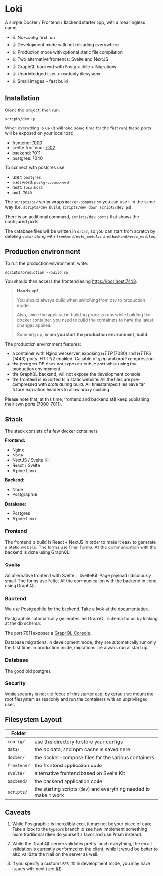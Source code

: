 # Loki

A simple Docker / Frontend / Backend starter app, with a meaningless name.

- 👍 No-config first run
- 👍 Development mode with hot reloading everywhere
- 👍 Production mode with optional static file compilation
- 👍 Two alternative frontends: Svelte and NextJS
- 👍 GraphQL backend with Postgraphile + Migrations
- 👍 Unpriviledged user + readonly filesystem
- 👍 Small images + fast build

## Installation

Clone the project, then run:

```shell
scripts/dev up
```

When everything is up (it will take some time for the first run) these ports
will be exposed on your localhost:

- frontend: [7000](http://localhost:7000)
- svelte frontend: [7002](http://localhost:7002)
- backend: [7011](http://localhost:7011)
- postgres: 7040

To connect with postgres use:

- user: `postgres`
- password: `postgrespassword`
- host: `localhost`
- port: `7040`

The `scripts/dev` script wraps `docker-compose` so you can use it in the same
way (i.e. `scripts/dev build`, `scripts/dev down`, `scripts/dev ps`).

There is an additional command, `scripts/dev ports` that shows the configured ports.

The database files will be written in `data/`, so you can start from scratch by deleting `data/` along with `frontend/node_modules` and `backend/node_modules`.

## Production environment

To run the production environment, write:

```shell
scripts/production --build up
```

You should then access the frontend using [https://localhost:7443](https://localhost:7443).

> **Heads up!**
>
> You should always build when switching from dev to production mode.
>
> Also, since the application building process runs while building
> the docker container, you need to build the containers to have the
> latest changes applied.
>
> Summing up, **when you start the production environment, build**.

The production environment features:

- a container with Nginx webserver, exposing _HTTP_ (7080) and _HTTPS_ (7443) ports. HTTP/2 enabled. Capable of _gzip_ and _brotli_ compression.
- the postgres DB does not expose a public port while using the production envinroment.
- the GraphQL backend, will not expose the development console.
- the frontend is exported to a static website. All the files are pre-compressed with _brotli_ during build. All timestamped files have far future expiration headers to allow proxy caching.

Please note that, at this time, frontend and backend still keep publishing their own ports (7000, 7011).

## Stack

The stack consists of a few docker containers.

**Frontend:**

- Nginx
- Node
- NextJS / Svelte Kit
- React / Svelte
- Alpine Linux

**Backend:**

- Node
- Postgraphile

**Database:**

- Postgres
- Alpine Linux

### Frontend

The frontend is build in React + NextJS in order to make it easy to generate a
static website. The forms use Final Forms. All the communication with the
backend is done using GraphQL.

### Svelte

An alternative frontend with Svelte + SvelteKit. Page payload ridiculously small. The forms use Felte. All the communication with the backend in done using GraphQL.

### Backend

We use [Postgraphile][postgraphile] for the backend. Take a look at the [documentation](./backend/readme.md).

Postgraphile automatically generates the GraphQL schema for us by looking at the db schema.

The port 7011 exposes a [GraphQL Console](http://localhost:7011/graphiql).

Database migrations: in development mode, they are automatically run only the first time. In production mode, migrations are always run at start up.

[postgraphile]: https://github.com/graphile/postgraphile

### Database

The good old postgres.

### Security

While security is not the focus of this starter app, by default we mount the root filesystem as readonly and run the containers with an unprivileged user.

## Filesystem Layout

| Folder      |                                                                    |
| ----------- | ------------------------------------------------------------------ |
| `config/`   | use this directory to store your configs                           |
| `data/`     | the db data, and npm cache is saved here                           |
| `docker/`   | the docker-compose files for the various containers                |
| `frontend/` | the frontend application code                                      |
| `svelte/`   | alternative frontend based on Svelte Kit                           |
| `backend/`  | the backend application code                                       |
| `scripts/`  | the starting scripts (`dev`) and everything needed to make it work |

## Caveats

1. While Postgraphile is incredibly cool, it may not be your piece of cake.
   Take a look to the `typeorm` branch to see how implement something more
   traditional (then do yourself a favor and use Prism instead).

1. While the GraphQL server validates pretty much everything, the email
   validation is currently performed on the client, while it would be better
   to also validate the mail on the server as well.

1. If you specify a custom `USER_ID` in development mode, you may have issues with next (see [#1](https://github.com/tacone/loki/issues/1))
